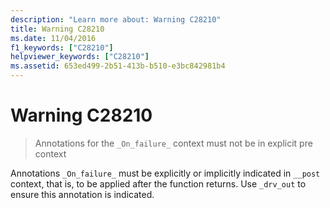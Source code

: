 ```yaml
---
description: "Learn more about: Warning C28210"
title: Warning C28210
ms.date: 11/04/2016
f1_keywords: ["C28210"]
helpviewer_keywords: ["C28210"]
ms.assetid: 653ed499-2b51-413b-b510-e3bc842981b4
---
```

# Warning C28210

> Annotations for the `_On_failure_` context must not be in explicit pre context

Annotations `_On_failure_` must be explicitly or implicitly indicated in `__post` context, that is, to be applied after the function returns.  Use `_drv_out` to ensure this annotation is indicated.
